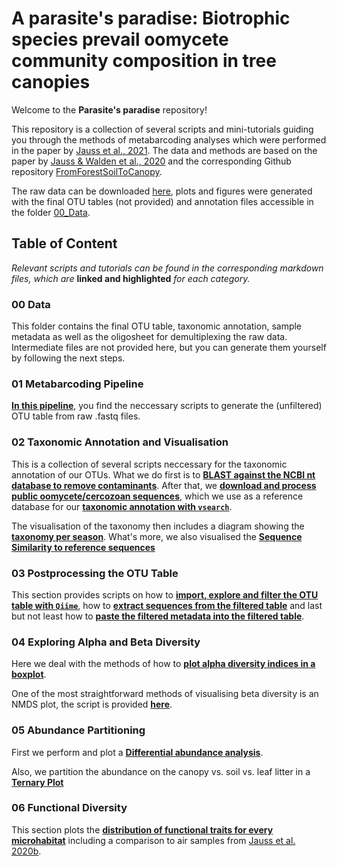 # A parasite's paradise: Biotrophic species prevail oomycete community composition in tree canopies

Welcome to the **Parasite's paradise** repository!

This repository is a collection of several scripts and mini-tutorials guiding you through the methods of metabarcoding analyses which were performed in the paper by [Jauss et al., 2021](https://doi.org/10.3389/ffgc.2021.668895). The data and methods are based on the paper by [Jauss & Walden et al., 2020](https://doi.org/10.3389/fmicb.2020.592189) and the corresponding Github repository [FromForestSoilToCanopy](https://github.com/RJauss/FromForestSoilToCanopy). 

The raw data can be downloaded [here](https://www.ebi.ac.uk/ena/browser/view/PRJEB37525), plots and figures were generated with the final OTU tables (not provided) and annotation files accessible in the folder [00_Data](00_Data/). 

## Table of Content
*Relevant scripts and tutorials can be found in the corresponding markdown files, which are* **linked and highlighted** *for each category.*

### 00 Data
This folder contains the final OTU table, taxonomic annotation, sample metadata as well as the oligosheet for demultiplexing the raw data. Intermediate files are not provided here, but you can generate them yourself by following the next steps.

### 01 Metabarcoding Pipeline
**[In this pipeline](01_Metabarcoding-Pipeline/Metabarcoding-Pipeline.md)**, you find the neccessary scripts to generate the (unfiltered) OTU table from raw .fastq files.

### 02 Taxonomic Annotation and Visualisation
This is a collection of several scripts neccessary for the taxonomic annotation of our OTUs. What we do first is to **[BLAST against the NCBI nt database to remove contaminants](02_Taxonomic_Annotation_and_Visualisation/BLAST-against-NCBI-nt-Database.md)**. After that, we **[download and process public oomycete/cercozoan sequences](02_Taxonomic_Annotation_and_Visualisation/Downloading-&-Processing-ITS-Sequences.md)**, which we use as a reference database for our **[taxonomic annotation with `vsearch`](02_Taxonomic_Annotation_and_Visualisation/Annotate-with-vsearch-and-the-ITS1-reference-database.md)**.

The visualisation of the taxonomy then includes a diagram showing the **[taxonomy per season](02_Taxonomic_Annotation_and_Visualisation/Seasonal_TaxonomyPerSeason.md)**.
What's more, we also visualised the **[Sequence Similarity to reference sequences](02_Taxonomic_Annotation_and_Visualisation/Seasonal_SequenceSimilarityToReference.md)**

### 03 Postprocessing the OTU Table
This section provides scripts on how to **[import, explore and filter the OTU table with `Qiime`](03_Postprocessing_OTU-Table/Importing-and-Filtering-OTU-Table.md)**, how to **[extract sequences from the filtered table](03_Postprocessing_OTU-Table/Postprocessing-the-OTU-Table.md#Extract-Sequences-from-Filtered-Table)** and last but not least how to **[paste the filtered metadata into the filtered table](03_Postprocessing_OTU-Table/Postprocessing-the-OTU-Table.md#Paste-Filtered-OTU-Table-and-Filtered-Metadata)**.

### 04 Exploring Alpha and Beta Diversity
Here we deal with the methods of how to **[plot alpha diversity indices in a boxplot](04_Alpha_Beta_Diversity/Seasonal_AlphaBoxplot.md)**.

One of the most straightforward methods of visualising beta diversity is an NMDS plot, the script is provided **[here](04_Alpha_Beta_Diversity/Seasonal_NMDS.md)**. 

### 05 Abundance Partitioning
First we perform and plot a **[Differential abundance analysis](05_Abundance_Partitioning/Seasonal_DifferentialAbundanceAnalysis.md)**. 

Also, we partition the abundance on the canopy vs. soil vs. leaf litter in a **[Ternary Plot](05_Abundance_Partitioning/Seasonal_Ternary.md)**

### 06 Functional Diversity
This section plots the **[distribution of functional traits for every microhabitat](06_Functional_Diversity/Seasonal_FunctionalDiversity.md)** including a comparison to air samples from [Jauss et al. 2020b](https://doi.org/10.1101/2020.11.30.405688).

